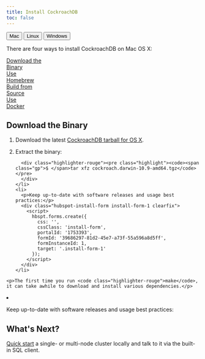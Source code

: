 ```yaml
---
title: Install CockroachDB
toc: false
---
```

<!-- This page must be in html, not markdown. To get the html, serve up install-cockroachdb-in-md.md, view page source, and paste the relevant bits here (only steps, not headings). -->

<script>
$(document).ready(function(){
    
    //detect os and display corresponding tab by default
    if (navigator.appVersion.indexOf("Mac")!=-1) { 
        $('#os-tabs').find('button').removeClass('current');
        $('#mac').addClass('current');
        toggleMac(); 
    }
    if (navigator.appVersion.indexOf("Linux")!=-1) { 
        $('#os-tabs').find('button').removeClass('current');
        $('#linux').addClass('current');
        toggleLinux(); 
    }
    if (navigator.appVersion.indexOf("Win")!=-1) { 
        $('#os-tabs').find('button').removeClass('current');
        $('#windows').addClass('current');
        toggleWindows(); 
    }

    var install_option = $('.install-option'), 
        install_button = $('.install-button');

    install_button.on('click', function(e){
      e.preventDefault();
      var hash = $(this).prop("hash");

      install_button.removeClass('current');
      $(this).addClass('current');
      install_option.hide();
      $(hash).show();

    });

    //handle click event for os-tab buttons
    $('#os-tabs').on('click', 'button', function(){
        $('#os-tabs').find('button').removeClass('current');
        $(this).addClass('current');

        if($(this).is('#mac')){ toggleMac(); }
        if($(this).is('#linux')){ toggleLinux(); }
        if($(this).is('#windows')){ toggleWindows(); }
    });

    function toggleMac(){
        $(".mac-button:first").trigger('click');
        $("#macinstall").show();
        $("#linuxinstall").hide();
        $("#windowsinstall").hide();
    }

    function toggleLinux(){
        $(".linux-button:first").trigger('click');
        $("#linuxinstall").show();
        $("#macinstall").hide();
        $("#windowsinstall").hide();
    }

    function toggleWindows(){
        $("#windowsinstall").show();
        $("#macinstall").hide();
        $("#linuxinstall").hide(); 
    }
});
</script>

<div id="os-tabs" class="clearfix">
    <button id="mac" class="current" data-eventcategory="buttonClick-doc-os" data-eventaction="mac">Mac</button>
    <button id="linux" data-eventcategory="buttonClick-doc-os" data-eventaction="linux">Linux</button>
    <button id="windows" data-eventcategory="buttonClick-doc-os" data-eventaction="windows">Windows</button>
</div>

<div id="macinstall">
<p>There are four ways to install CockroachDB on Mac OS X:</p>

<div id="mac-installs" class="clearfix">
<a href="#download-the-binary" class="install-button mac-button current" data-eventcategory="buttonClick-doc-install" data-eventaction="mac-binary">Download the <div class="c2a">Binary</div></a>
<a href="#use-homebrew" class="install-button mac-button" data-eventcategory="buttonClick-doc-install" data-eventaction="mac-homebrew">Use <div class="c2a">Homebrew</div></a>
<a href="#build-from-source" class="install-button mac-button" data-eventcategory="buttonClick-doc-install" data-eventaction="mac-source">Build from <div class="c2a">Source</div></a>
<a href="#use-docker" class="install-button mac-button" data-eventcategory="buttonClick-doc-install" data-eventaction="mac-docker">Use <div class="c2a">Docker</div></a>
</div>

<div id="download-the-binary" class="install-option">
<script charset="utf-8" type="text/javascript" src="//js.hsforms.net/forms/v2.js"></script>
  <h2>Download the Binary</h2>

  <ol>
    <li>
      <p>Download the latest <a href="https://binaries.cockroachdb.com/cockroach-beta-20160329.darwin-10.9-amd64.tgz">CockroachDB tarball for OS X</a>.</p>
    </li>
    <li>
      <p>Extract the binary:</p>

      <div class="highlighter-rouge"><pre class="highlight"><code><span class="gp">$ </span>tar xfz cockroach.darwin-10.9-amd64.tgz</code></pre>
      </div>
    </li>
    <li>
      <p>Keep up-to-date with software releases and usage best practices:</p>
      <div class="hubspot-install-form install-form-1 clearfix">
        <script>
          hbspt.forms.create({ 
            css: '',
            cssClass: 'install-form',
            portalId: '1753393',
            formId: '39686297-81d2-45e7-a73f-55a596a8d5ff',
            formInstanceId: 1,
            target: '.install-form-1'
          });
        </script>
      </div>
    </li>
  </ol>
</div>

<div id="use-homebrew" class="install-option" style="display: none;">
  <h2>Use Homebrew</h2>

  <ol>
    <li>
      <p><a href="http://brew.sh/">Install Homebrew</a>.</p>
    </li>
    <li>
      <p>Run our brew recipe to install dependencies, get the CockroachDB code, and build the CockroachDB binary:</p>

      <div class="highlighter-rouge"><pre class="highlight"><code><span class="gp">$ </span>brew install https://raw.githubusercontent.com/cockroachdb/cockroach/master/build/cockroach.rb</code></pre>
      </div>
    </li>
    <li>
      <p>Keep up-to-date with software releases and usage best practices:</p>
      <div class="hubspot-install-form install-form-2 clearfix">
        <script>
          hbspt.forms.create({ 
            css: '',
            cssClass: 'install-form',
            portalId: '1753393',
            formId: '39686297-81d2-45e7-a73f-55a596a8d5ff',
            formInstanceId: 2,
            target: '.install-form-2'
          });
        </script>
      </div>
    </li>
  </ol>
</div>
<div id="build-from-source" class="install-option" style="display: none;">
<h2>Build from Source</h2>
<ol>
  <li>
    <p>Make sure you have the following prerequisites:</p>

    <ul>
      <li>
        <p>A C++ compiler that supports C++11 (GCC 4.9+ and clang 3.6+ are known to work). On Mac OS X, Xcode should suffice.</p>
      </li>
      <li>
        <p>A <a href="http://golang.org/doc/code.html">Go environment</a> with a 64-bit version of Go 1.6. You can download the <a href="https://golang.org/dl/">Go binary</a> directly from the official site. Be sure to set the <code class="highlighter-rouge">$GOPATH</code> and <code class="highlighter-rouge">$PATH</code> environment variables as described <a href="https://golang.org/doc/code.html#GOPATH">here</a>.</p>
      </li>
      <li>
        <p>Git 1.8+</p>
      </li>
    </ul>
  </li>
  <li>
    <p>Get the CockroachDB code:</p>

    <div class="highlighter-rouge"><pre class="highlight"><code><span class="gp">$ </span>go get -d github.com/cockroachdb/cockroach</code></pre>
    </div>
  </li>
  <li>
    <p>Compile the CockroachDB binary:</p>

    <div class="highlighter-rouge"><pre class="highlight"><code><span class="gp">$ </span><span class="nb">cd</span> <span class="nv">$GOPATH</span>/src/github.com/cockroachdb/cockroach
<span class="gp">$ </span>make build</code></pre>
    </div>

    <p>The first time you run <code class="highlighter-rouge">make</code>, it can take awhile to download and install various dependencies.</p>
  </li>
  <li>
    <p>Keep up-to-date with software releases and usage best practices:</p>
    <div class="hubspot-install-form install-form-3 clearfix">
      <script>
        hbspt.forms.create({ 
          css: '',
          cssClass: 'install-form',
          portalId: '1753393',
          formId: '39686297-81d2-45e7-a73f-55a596a8d5ff',
          formInstanceId: 3,
          target: '.install-form-3'
        });
      </script>
    </div>
  </li>
</ol>
</div>
<div id="use-docker" class="install-option" style="display: none;">
<h2>Use Docker</h2>

<ol>
  <li>
    <p><a href="https://docs.docker.com/mac/step_one/">Install Docker</a>.</p>
  </li>
  <li>
    <p>Open <strong>Launchpad</strong> and start the <strong>Docker Quickstart Terminal</strong>. This opens a new shell, creates and starts a default Docker virtual machine (VM), and points the terminal environment to this VM.</p>
  </li>
  <li>
    <p>In the shell, pull the official CockroachDB image from <a href="https://hub.docker.com/r/cockroachdb/cockroach/">Docker Hub</a>:</p>

    <div class="highlighter-rouge"><pre class="highlight"><code><span class="gp">$ </span>docker pull cockroachdb/cockroach</code></pre>
    </div>
  </li>
  <li>
    <p>Start a new Docker container and load the CockroachDB image into it:</p>

    <div class="highlighter-rouge"><pre class="highlight"><code><span class="gp">$ </span>docker run -t -i cockroachdb/cockroach shell</code></pre>
    </div>
  </li>
  <li>
    <p>Keep up-to-date with software releases and usage best practices:</p>
    <div class="hubspot-install-form install-form-4 clearfix">
      <script>
        hbspt.forms.create({ 
          css: '',
          cssClass: 'install-form',
          portalId: '1753393',
          formId: '39686297-81d2-45e7-a73f-55a596a8d5ff',
          formInstanceId: 4,
          target: '.install-form-4'
        });
      </script>
    </div>
  </li>
</ol>
</div>
<h2 id="whats-next">What's Next?</h2>

<p><a href="start-a-local-cluster.html">Quick start</a> a single- or multi-node cluster locally and talk to it via the built-in SQL client.</p>
</div>

<div id="linuxinstall" style="display: none;">
<p>There are three ways to install CockroachDB on Linux:</p>

<div id="linux-installs" class="clearfix">    
<a href="#download-the-binary-linux" class="install-button linux-button current" data-eventcategory="buttonClick-doc-install" data-eventaction="linux-binary" data-eventlabel="">Download the <div class="c2a">Binary</div></a>
<a href="#build-from-source-linux" class="install-button linux-button" data-eventcategory="buttonClick-doc-install" data-eventaction="linux-source">Build from <div class="c2a">Source</div></a>
<a href="#use-docker-linux" class="install-button linux-button" data-eventcategory="buttonClick-doc-install" data-eventaction="linux-docker">Use <div class="c2a">Docker</div></a>
</div>

<div id="download-the-binary-linux" class="install-option"> 
  <h2>Download the Binary</h2>

  <ol>
    <li>
      <p>Download the latest <a href="https://binaries.cockroachdb.com/cockroach-beta-20160329.linux-amd64.tgz">CockroachDB tarball for Linux</a>.</p>
    </li>
    <li>
      <p>Extract the binary:</p>

      <div class="highlighter-rouge"><pre class="highlight"><code><span class="gp">$ </span>tar xfz cockroach.linux-amd64.tgz</code></pre>
      </div>
    </li>
    <li>
      <p>Keep up-to-date with software releases and usage best practices:</p>
      <div class="hubspot-install-form install-form-5 clearfix">
        <script>
          hbspt.forms.create({ 
            css: '',
            cssClass: 'install-form',
            portalId: '1753393',
            formId: '39686297-81d2-45e7-a73f-55a596a8d5ff',
            formInstanceId: 5,
            target: '.install-form-5'
          });
        </script>
      </div>
    </li>
  </ol>
</div>
<div id="build-from-source-linux" class="install-option" style="display: none;">
<h2>Build from Source</h2>

<ol>
  <li>
    <p>Make sure you have the following prerequisites:</p>

    <ul>
      <li>
        <p>A C++ compiler that supports C++11 (GCC 4.9+ and clang 3.6+ are known to work).</p>
      </li>
      <li>
        <p>A <a href="http://golang.org/doc/code.html">Go environment</a> with a 64-bit version of Go 1.6. You can download the <a href="https://golang.org/dl/">Go binary</a> directly from the official site. Be sure to set the <code class="highlighter-rouge">$GOPATH</code> and <code class="highlighter-rouge">$PATH</code> environment variables as described <a href="https://golang.org/doc/code.html#GOPATH">here</a>.</p>
      </li>
      <li>
        <p>Git 1.8+</p>
      </li>
    </ul>
  </li>
  <li>
    <p>Get the CockroachDB code:</p>

    <div class="highlighter-rouge"><pre class="highlight"><code><span class="gp">$ </span>go get -d github.com/cockroachdb/cockroach</code></pre></div>
  </li>
  <li>
    <p>Compile the CockroachDB binary:</p>

    <div class="highlighter-rouge"><pre class="highlight"><code><span class="gp">$ </span><span class="nb">cd</span> <span class="nv">$GOPATH</span>/src/github.com/cockroachdb/cockroach <span class="gp">$ </span>make build</code></pre></div>

    <p>The first time you run <code class="highlighter-rouge">make</code>, it can take awhile to download and install various dependencies.</p>
  </li>
  <li>
      <p>Keep up-to-date with software releases and usage best practices:</p>
      <div class="hubspot-install-form install-form-6 clearfix">
        <script>
          hbspt.forms.create({ 
            css: '',
            cssClass: 'install-form',
            portalId: '1753393',
            formId: '39686297-81d2-45e7-a73f-55a596a8d5ff',
            formInstanceId: 6,
            target: '.install-form-6'
          });
        </script>
      </div>
    </li>
</ol>
</div>
<div id="use-docker-linux" class="install-option" style="display: none;">
<h2>Use Docker</h2>

<ol>
  <li>
    <p><a href="https://docs.docker.com/engine/installation/linux/ubuntulinux/">Install Docker</a>.</p>
  </li>
  <li>
    <p>If you don’t already have the Docker daemon running in the background, run:</p>

    <div class="highlighter-rouge"><pre class="highlight"><code><span class="gp">$ </span>sudo docker -d &amp;</code></pre>
    </div>

    <div class="bs-callout bs-callout-info"> On Linux, Docker needs sudo privileges.</div>
  </li>
  <li>
    <p>Pull the official CockroachDB image from <a href="https://hub.docker.com/r/cockroachdb/cockroach/">Docker Hub</a>:</p>

    <div class="highlighter-rouge"><pre class="highlight"><code><span class="gp">$ </span>sudo docker pull cockroachdb/cockroach</code></pre>
    </div>
  </li>
  <li>
    <p>Start a new Docker container and load the CockroachDB image into it:</p>

    <div class="highlighter-rouge"><pre class="highlight"><code><span class="gp">$ </span>sudo docker run -t -i cockroachdb/cockroach shell</code></pre>
    </div>
  </li>
  <li>
    <p>Keep up-to-date with software releases and usage best practices:</p>
    <div class="hubspot-install-form install-form-7 clearfix">
      <script>
        hbspt.forms.create({ 
          css: '',
          cssClass: 'install-form',
          portalId: '1753393',
          formId: '39686297-81d2-45e7-a73f-55a596a8d5ff',
          formInstanceId: 7,
          target: '.install-form-7'
        });
      </script>
    </div>
  </li>
</ol>
</div>
<h2 id="whats-next">What's Next?</h2>

<p><a href="start-a-local-cluster.html">Quick start</a> a single- or multi-node cluster locally and talk to it via the built-in SQL client.</p>
</div>

<div id="windowsinstall" style="display: none;">
<p>At this time, it's possible to run CockroachDB on Windows only from within a Docker container, which is a stripped-to-basics version of a Linux operating system. 

<ol>
  <li>
    <p><a href="https://docs.docker.com/engine/installation/windows/">Install Docker</a>.</p>
  </li>
  <li>
    <p>Start the <strong>Docker Quickstart Terminal</strong>. This opens a new shell, creates and starts a default Docker virtual machine (VM), and points the terminal environment to this VM.</p>
  </li>
  <li>
    <p>In the shell, pull the official CockroachDB image from <a href="https://hub.docker.com/r/cockroachdb/cockroach/">Docker Hub</a>:</p>

    <div class="highlighter-rouge"><pre class="highlight"><code><span class="gp">$ </span>docker pull cockroachdb/cockroach</code></pre>
    </div>
  </li>
  <li>
    <p>Start a new Docker container and load the CockroachDB image into it:</p>

    <div class="highlighter-rouge"><pre class="highlight"><code><span class="gp">$ </span>docker run -t -i cockroachdb/cockroach shell</code></pre>
    </div>
  </li>
  <li>
    <p>Keep up-to-date with software releases and usage best practices:</p>
    <div class="hubspot-install-form install-form-8 clearfix">
      <script>
        hbspt.forms.create({ 
          css: '',
          cssClass: 'install-form',
          portalId: '1753393',
          formId: '39686297-81d2-45e7-a73f-55a596a8d5ff',
          formInstanceId: 8,
          target: '.install-form-8'
        });
      </script>
    </div>
  </li>
</ol>

<h2 id="whats-next">What's Next?</h2>

<p><a href="start-a-local-cluster.html">Quick start</a> a single- or multi-node cluster locally and talk to it via the built-in SQL client.</p>
</div>
